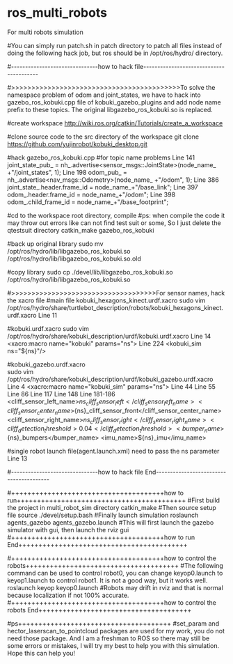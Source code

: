 # ros_multi_robots
For multi robots simulation

#You can simply run patch.sh in patch directory to patch all files instead of doing the following hack job, but ros should be in /opt/ros/hydro/ directory.

#-------------------------------how to hack file----------------------------------------

#>>>>>>>>>>>>>>>>>>>>>>>>>>>>>>>>>>>>>>>>>>To solve the namespace problem of odom and joint_states, we have to hack into gazebo_ros_kobuki.cpp file of  kobuki_gazebo_plugins and add node name prefix to these topics. The original libgazebo_ros_kobuki.so is replaced.

#create workspace
http://wiki.ros.org/catkin/Tutorials/create_a_workspace

#clone source code to the src directory of the workspace
git clone https://github.com/yujinrobot/kobuki_desktop.git


#hack gazebo_ros_kobuki.cpp
#for topic name problems
Line 141   joint_state_pub_ = nh_.advertise<sensor_msgs::JointState>(node_name_ +"/joint_states", 1);
Line 198   odom_pub_ = nh_.advertise<nav_msgs::Odometry>(node_name_ +"/odom", 1);
Line 386   joint_state_.header.frame_id = node_name_+"/base_link";
Line 397   odom_.header.frame_id = node_name_+"/odom";
Line 398   odom_.child_frame_id = node_name_+"/base_footprint";

#cd to the workspace root directory, compile
#ps: when compile the code it may throw out errors like can not find test suit or some, So I just delete the qtestsuit directory
catkin_make gazebo_ros_kobuki

#back up original library
sudo mv /opt/ros/hydro/lib/libgazebo_ros_kobuki.so /opt/ros/hydro/lib/libgazebo_ros_kobuki.so.old

#copy library
sudo cp ./devel/lib/libgazebo_ros_kobuki.so /opt/ros/hydro/lib/libgazebo_ros_kobuki.so


#>>>>>>>>>>>>>>>>>>>>>>>>>>>>>>>>>>>>For sensor names, hack the xacro file
#main file kobuki_hexagons_kinect.urdf.xacro
sudo vim /opt/ros/hydro/share/turtlebot_description/robots/kobuki_hexagons_kinect.urdf.xacro
Line 11  <kobuki ns="$(arg prefix)"/>

#kobuki.urdf.xacro
sudo vim /opt/ros/hydro/share/kobuki_description/urdf/kobuki.urdf.xacro
Line 14  <xacro:macro name="kobuki" params="ns"> 
Line 224     <kobuki_sim ns="${ns}"/>

#kobuki_gazebo.urdf.xacro  
sudo vim /opt/ros/hydro/share/kobuki_description/urdf/kobuki_gazebo.urdf.xacro
Line 4  <xacro:macro name="kobuki_sim" params="ns">
Line 44 	    <sensor type="contact" name="${ns}_bumpers">
Line 55	    <sensor type="ray" name="${ns}_cliff_sensor_left">
Line 86	    <sensor type="ray" name="${ns}_cliff_sensor_right">
Line 117 	    <sensor type="ray" name="${ns}_cliff_sensor_front">
Line 148	  <sensor type="imu" name="${ns}_imu">
Line 181-186	      <cliff_sensor_left_name>${ns}_cliff_sensor_left</cliff_sensor_left_name>
	      <cliff_sensor_center_name>${ns}_cliff_sensor_front</cliff_sensor_center_name>
	      <cliff_sensor_right_name>${ns}_cliff_sensor_right</cliff_sensor_right_name>
	      <cliff_detection_threshold>0.04</cliff_detection_threshold>
	      <bumper_name>${ns}_bumpers</bumper_name>
              <imu_name>${ns}_imu</imu_name>

#single robot launch file(agent.launch.xml) need to pass the ns parameter
Line 13  <arg name="urdf_file" default="$(find xacro)/xacro.py '$(find turtlebot_description)/robots/$(arg base)_$(arg stacks)_$(arg 3d_sensor).urdf.xacro' prefix:=$(arg robot_name)" />

#-------------------------------how to hack file End----------------------------------------

#++++++++++++++++++++++++++++++++++++++how to run++++++++++++++++++++++++++++++++++++++++++
#First build the project in multi_robot_sim directory
catkin_make
#Then source setup file
source ./devel/setup.bash
#Finally launch simulation
roslaunch agents_gazebo agents_gazebo.launch
#This will first launch the gazebo simulator with gui, then launch the rviz gui
#++++++++++++++++++++++++++++++++++++++how to run End++++++++++++++++++++++++++++++++++++++++++

#++++++++++++++++++++++++++++++++++++++how to control the robots++++++++++++++++++++++++++++++++++++++
#The following command can be used to control robot0, you can change keyop0.launch to keyop1.launch to control robot1. It is not a good way, but it works well.
roslaunch keyop keyop0.launch
#Robots may drift in rviz and that is normal because localization if not 100% accurate.
#++++++++++++++++++++++++++++++++++++++how to control the robots End++++++++++++++++++++++++++++++++++++++

#ps++++++++++++++++++++++++++++++++++++++
#set_param and hector_laserscan_to_pointcloud packages are used for my work, you do not need those package. And I am a freshman to ROS so there may still be some errors or mistakes, I will try my best to help you with this simulation. Hope this can help you!

